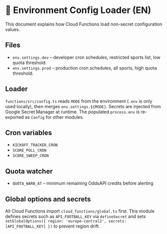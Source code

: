 # 🔧 Environment Config Loader (EN)

This document explains how Cloud Functions load non-secret configuration values.

## Files
- `env.settings.dev` – developer cron schedules, restricted sports list, low quota threshold.
- `env.settings.prod` – production cron schedules, all sports, high quota threshold.

## Loader
`functions/src/config.ts` reads `MODE` from the environment (`.env` is only used locally), then merges `env.settings.${MODE}`.
Secrets are injected from Google Secret Manager at runtime. The populated `process.env` is re-exported as `Config` for other modules.

## Cron variables

- `KICKOFF_TRACKER_CRON`
- `SCORE_POLL_CRON`
- `SCORE_SWEEP_CRON`

## Quota watcher

- `QUOTA_WARN_AT` – minimum remaining OddsAPI credits before alerting

## Global options and secrets
All Cloud Functions import `cloud_functions/global.ts` first. This module defines secrets such as `API_FOOTBALL_KEY` via `defineSecret` and sets `setGlobalOptions({ region: 'europe-central2', secrets: [API_FOOTBALL_KEY] })` to prevent region drift.
